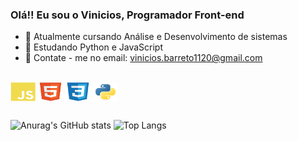 ### Olá!! Eu sou o Vinicios, Programador Front-end

- 🔭 Atualmente cursando Análise e Desenvolvimento de sistemas
- 🌱 Estudando Python e JavaScript
- 💬 Contate - me no email: vinicios.barreto1120@gmail.com

<div style="display: inline_block"><br>
  <img align="center" alt="vinicios-Js" height="30" width="40" src="https://raw.githubusercontent.com/devicons/devicon/master/icons/javascript/javascript-plain.svg">
  <img align="center" alt="vinicios-HTML" height="30" width="40" src="https://raw.githubusercontent.com/devicons/devicon/master/icons/html5/html5-original.svg">
  <img align="center" alt="vinicios-CSS" height="30" width="40" src="https://raw.githubusercontent.com/devicons/devicon/master/icons/css3/css3-original.svg">
  <img align="center" alt="vinicios-Python" height="30" width="40" src="https://raw.githubusercontent.com/devicons/devicon/master/icons/python/python-original.svg">
</div>

##

![Anurag's GitHub stats](https://github-readme-stats.vercel.app/api?username=viniciosbarreto&show_icons=true&theme=cobalt2&locale=pt-br)
![Top Langs](https://github-readme-stats.vercel.app/api/top-langs/?username=viniciosbarreto&layout=compact&langs_count=16&theme=cobalt2&locale=pt-br)
